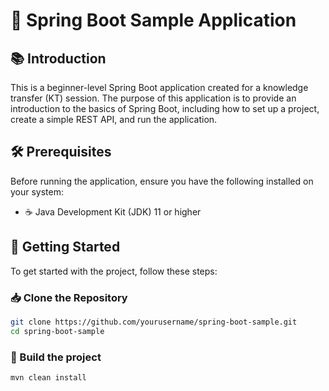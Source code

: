 # 🌱 Spring Boot Sample Application

## 📚 Introduction
This is a beginner-level Spring Boot application created for a knowledge transfer (KT) session.
The purpose of this application is to provide an introduction to the basics of Spring Boot, including how to set up a project, create a simple REST API, and run the application.

## 🛠️ Prerequisites
Before running the application, ensure you have the following installed on your system:
- ☕ Java Development Kit (JDK) 11 or higher

## 🚀 Getting Started
To get started with the project, follow these steps:

### 📥 Clone the Repository
```bash
git clone https://github.com/yourusername/spring-boot-sample.git
cd spring-boot-sample
```

### 🔨 Build the project
```bash
mvn clean install
```

